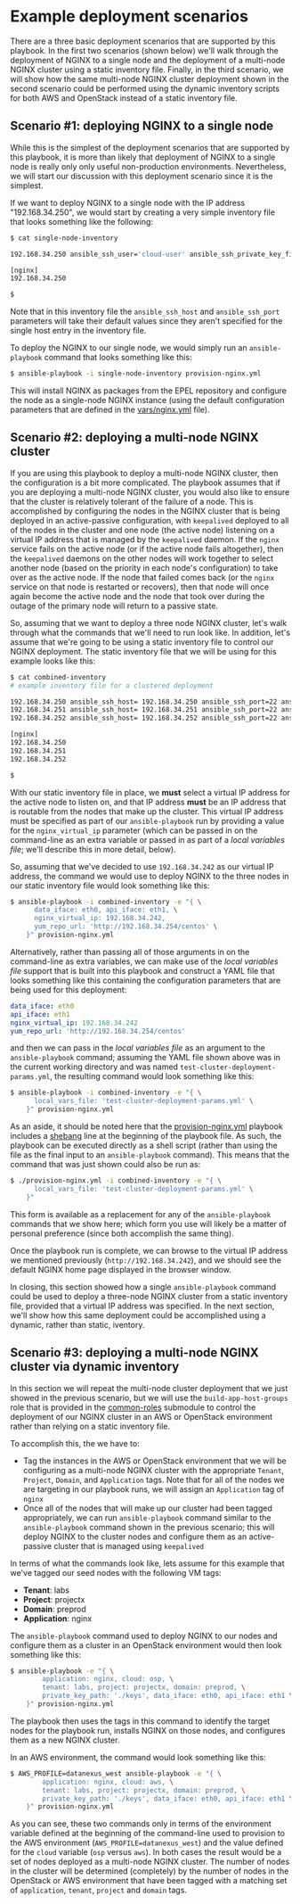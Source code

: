 # Example deployment scenarios

There are a three basic deployment scenarios that are supported by this playbook. In the first two scenarios (shown below) we'll walk through the deployment of NGINX to a single node and the deployment of a multi-node NGINX cluster using a static inventory file. Finally, in the third scenario, we will show how the same multi-node NGINX cluster deployment shown in the second scenario could be performed using the dynamic inventory scripts for both AWS and OpenStack instead of a static inventory file.

## Scenario #1: deploying NGINX to a single node
While this is the simplest of the deployment scenarios that are supported by this playbook, it is more than likely that deployment of NGINX to a single node is really only only useful non-production environments. Nevertheless, we will start our discussion with this deployment scenario since it is the simplest.

If we want to deploy NGINX to a single node with the IP address "192.168.34.250", we would start by creating a very simple inventory file that looks something like the following:

```bash
$ cat single-node-inventory

192.168.34.250 ansible_ssh_user='cloud-user' ansible_ssh_private_key_file='keys/test_node_private_key'

[nginx]
192.168.34.250

$ 
```

Note that in this inventory file the `ansible_ssh_host` and `ansible_ssh_port` parameters will take their default values since they aren't specified for the single host entry in the inventory file.

To deploy the NGINX to our single node, we would simply run an `ansible-playbook` command that looks something like this:

```bash
$ ansible-playbook -i single-node-inventory provision-nginx.yml
```

This will install NGINX as packages from the EPEL repository and configure the node as a single-node NGINX instance (using the default configuration parameters that are defined in the [vars/nginx.yml](../vars/nginx.yml) file).

## Scenario #2: deploying a multi-node NGINX cluster
If you are using this playbook to deploy a multi-node NGINX cluster, then the configuration is a bit more complicated. The playbook assumes that if you are deploying a multi-node NGINX cluster, you would also like to ensure that the cluster is relatively tolerant of the failure of a node. This is accomplished by configuring the nodes in the NGINX cluster that is being deployed in an active-passive configuration, with `keepalived` deployed to all of the nodes in the cluster and one node (the active node) listening on a virtual IP address that is managed by the `keepalived` daemon. If the `nginx` service fails on the active node (or if the active node fails altogether), then the `keepalived` daemons on the other nodes will work together to select another node (based on the priority in each node's configuration) to take over as the active node. If the node that failed comes back (or the `nginx` service on that node is restarted or recovers), then that node will once again become the active node and the node that took over during the outage of the primary node will return to a passive state.

So, assuming that we want to deploy a three node NGINX cluster, let's walk through what the commands that we'll need to run look like. In addition, let's assume that we're going to be using a static inventory file to control our NGINX deployment. The static inventory file that we will be using for this example looks like this:

```bash
$ cat combined-inventory
# example inventory file for a clustered deployment

192.168.34.250 ansible_ssh_host= 192.168.34.250 ansible_ssh_port=22 ansible_ssh_user='cloud-user' ansible_ssh_private_key_file='keys/nginx_cluster_private_key'
192.168.34.251 ansible_ssh_host= 192.168.34.251 ansible_ssh_port=22 ansible_ssh_user='cloud-user' ansible_ssh_private_key_file='keys/nginx_cluster_private_key'
192.168.34.252 ansible_ssh_host= 192.168.34.252 ansible_ssh_port=22 ansible_ssh_user='cloud-user' ansible_ssh_private_key_file='keys/nginx_cluster_private_key'

[nginx]
192.168.34.250
192.168.34.251
192.168.34.252

$
```

With our static inventory file in place, we **must** select a virtual IP address for the active node to listen on, and that IP address **must** be an IP address that is routable from the nodes that make up the cluster. This virtual IP address must be specified as part of our `ansible-playbook` run by providing a value for the `nginx_virtual_ip` parameter (which can be passed in on the command-line as an extra variable or passed in as part of a *local variables file*; we'll describe this in more detail, below).

So, assuming that we've decided to use `192.168.34.242` as our virtual IP address, the command we would use to deploy NGINX to the three nodes in our static inventory file would look something like this:

```bash
$ ansible-playbook -i combined-inventory -e "{ \
      data_iface: eth0, api_iface: eth1, \
      nginx_virtual_ip: 192.168.34.242,
      yum_repo_url: 'http://192.168.34.254/centos' \
    }" provision-nginx.yml
```

Alternatively, rather than passing all of those arguments in on the command-line as extra variables, we can make use of the *local variables file* support that is built into this playbook and construct a YAML file that looks something like this containing the configuration parameters that are being used for this deployment:

```yaml
data_iface: eth0
api_iface: eth1
nginx_virtual_ip: 192.168.34.242
yum_repo_url: 'http://192.168.34.254/centos'
```

and then we can pass in the *local variables file* as an argument to the `ansible-playbook` command; assuming the YAML file shown above was in the current working directory and was named `test-cluster-deployment-params.yml`, the resulting command would look something like this:

```bash
$ ansible-playbook -i combined-inventory -e "{ \
      local_vars_file: 'test-cluster-deployment-params.yml' \
    }" provision-nginx.yml
```

As an aside, it should be noted here that the [provision-nginx.yml](../provision-nginx.yml) playbook includes a [shebang](https://en.wikipedia.org/wiki/Shebang_(Unix)) line at the beginning of the playbook file. As such, the playbook can be executed directly as a shell script (rather than using the file as the final input to an `ansible-playbook` command). This means that the command that was just shown could also be run as:

```bash
$ ./provision-nginx.yml -i combined-inventory -e "{ \
      local_vars_file: 'test-cluster-deployment-params.yml' \
    }"
```

This form is available as a replacement for any of the `ansible-playbook` commands that we show here; which form you use will likely be a matter of personal preference (since both accomplish the same thing).

Once the playbook run is complete, we can browse to the virtual IP address we mentioned previously (`http://192.168.34.242`), and we should see the default NGINX home page displayed in the browser window.

In closing, this section showed how a single `ansible-playbook` command could be used to deploy a three-node NGINX cluster from a static inventory file, provided that a virtual IP address was specified. In the next section, we'll show how this same deployment could be accomplished using a dynamic, rather than static, iventory. 

## Scenario #3: deploying a multi-node NGINX cluster via dynamic inventory
In this section we will repeat the multi-node cluster deployment that we just showed in the previous scenario, but we will use the `build-app-host-groups` role that is provided in the [common-roles](../common-roles) submodule to control the deployment of our NGINX cluster in an AWS or OpenStack environment rather than relying on a static inventory file.

To accomplish this, the we have to:

* Tag the instances in the AWS or OpenStack environment that we will be configuring as a multi-node NGINX cluster with the appropriate `Tenant`, `Project`, `Domain`, and `Application` tags. Note that for all of the nodes we are targeting in our playbook runs, we will assign an `Application` tag of `nginx`
* Once all of the nodes that will make up our cluster had been tagged appropriately, we can run `ansible-playbook` command similar to the `ansible-playbook` command shown in the previous scenario; this will deploy NGINX to the cluster nodes and configure them as an active-passive cluster that is managed using `keepalived`

In terms of what the commands look like, lets assume for this example that we've tagged our seed nodes with the following VM tags:

* **Tenant**: labs
* **Project**: projectx
* **Domain**: preprod
* **Application**: nginx

The `ansible-playbook` command used to deploy NGINX to our nodes and configure them as a cluster in an OpenStack environment would then look something like this:

```bash
$ ansible-playbook -e "{ \
        application: nginx, cloud: osp, \
        tenant: labs, project: projectx, domain: preprod, \
        private_key_path: './keys', data_iface: eth0, api_iface: eth1 \
    }" provision-nginx.yml
```

The playbook then uses the tags in this command to identify the target nodes for the playbook run, installs NGINX on those nodes, and configures them as a new NGINX cluster. 

In an AWS environment, the command would look something like this:

```bash
$ AWS_PROFILE=datanexus_west ansible-playbook -e "{ \
        application: nginx, cloud: aws, \
        tenant: labs, project: projectx, domain: preprod, \
        private_key_path: './keys', data_iface: eth0, api_iface: eth1 \
    }" provision-nginx.yml
```

As you can see, these two commands only in terms of the environment variable defined at the beginning of the command-line used to provision to the AWS environment (`AWS_PROFILE=datanexus_west`) and the value defined for the `cloud` variable (`osp` versus `aws`). In both cases the result would be a set of nodes deployed as a multi-node NGINX cluster. The number of nodes in the cluster will be determined (completely) by the number of nodes in the OpenStack or AWS environment that have been tagged with a matching set of `application`, `tenant`, `project` and `domain` tags.
